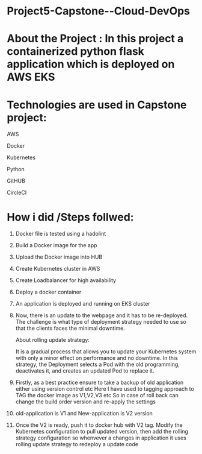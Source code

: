 # Project5-Capstone--Cloud-DevOps

About the Project : In this project a containerized python flask application which is deployed on AWS EKS
==========================================================================================================

Technologies are used in Capstone project:
=========================================

AWS

Docker

Kubernetes

Python

GitHUB

CircleCI



How i did /Steps follwed:
=========================

1) Docker file is tested using a hadolint

2) Build a Docker image for the app

3) Upload the Docker image into HUB

4) Create Kubernetes cluster in AWS 

5) Create Loadbalancer for  high availability

6) Deploy a docker container 

7) An application is deployed and running on EKS cluster

8) Now, there is an update to the webpage and it has to be re-deployed. The challenge is what type of deployment strategy needed to use
   so that the clients faces the minimal downtime. 
   
   About rolling update strategy:
   
   It is a gradual process that allows you to update your Kubernetes system with only a minor effect on performance and no downtime. 
   In this strategy, the Deployment selects a Pod with the old programming, deactivates it, and creates an updated Pod to replace it.

9) Firstly, as a best practice ensure to take a backup of old application either using version control etc
   Here I have used to tagging approach to TAG the docker image as V1,V2,V3 etc
   So in case of roll back can change the build order version and re-apply the settings
   
10)  old-application is V1 and  New-application is V2 version 

11) Once the V2 is ready, push it to docker hub with V2 tag. Modify the Kubernetes configuration to pull
    updated version, then add the rolling strategy configuration so whenvever a changes in application it uses
    rolling update strategy to redeploy a update code 
